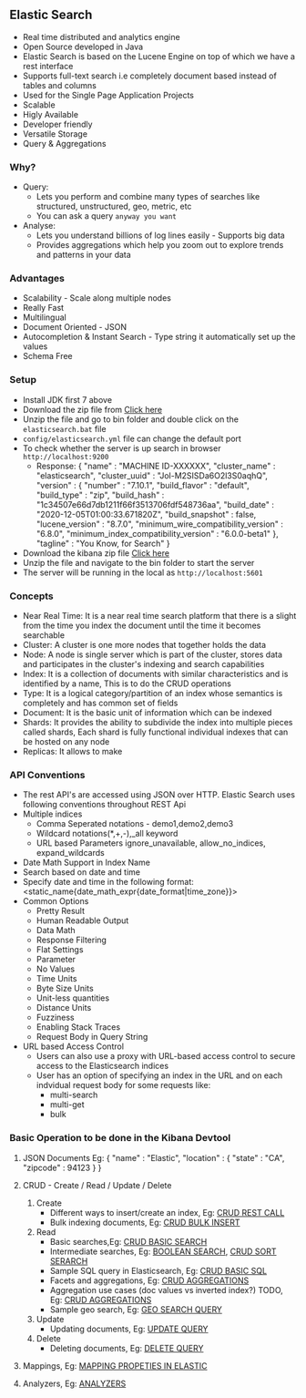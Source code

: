 ## Elastic Search ##
 
 - Real time distributed and analytics engine
 - Open Source developed in Java
 - Elastic Search is based on the Lucene Engine on top of which we have a rest interface
 - Supports full-text search i.e completely document based instead of tables and columns
 - Used for the Single Page Application Projects
 - Scalable
 - Higly Available
 - Developer friendly
 - Versatile Storage
 - Query & Aggregations

 ### Why? ###

 - Query:
   - Lets you perform and combine many types of searches like structured, unstructured, geo, metric, etc
   - You can ask a query `anyway you want`
 - Analyse:
   - Lets you understand billions of log lines easily - Supports big data
   - Provides aggregations which help you zoom out to explore trends and patterns in your data

 ### Advantages ###

- Scalability - Scale along multiple nodes
- Really Fast 
- Multilingual
- Document Oriented - JSON
- Autocompletion & Instant Search - Type string it automatically set up the values
- Schema Free

### Setup ###

- Install JDK first 7 above
- Download the zip file from [Click here](https://www.elastic.co/downloads/)
- Unzip the file and go to bin folder and double click on the `elasticsearch.bat` file
- `config/elasticsearch.yml` file can change the default port
- To check whether the server is up search in browser `http://localhost:9200`
   - Response: {
        "name" : "MACHINE ID-XXXXXX",
        "cluster_name" : "elasticsearch",
        "cluster_uuid" : "Jol-M2SISDa6O2l3S0aqhQ",
        "version" : {
            "number" : "7.10.1",
            "build_flavor" : "default",
            "build_type" : "zip",
            "build_hash" : "1c34507e66d7db1211f66f3513706fdf548736aa",
            "build_date" : "2020-12-05T01:00:33.671820Z",
            "build_snapshot" : false,
            "lucene_version" : "8.7.0",
            "minimum_wire_compatibility_version" : "6.8.0",
            "minimum_index_compatibility_version" : "6.0.0-beta1"
        },
        "tagline" : "You Know, for Search"
    }
- Download the kibana zip file [Click here](https://www.elastic.co/downloads/)
- Unzip the file and navigate to the bin folder to start the server
- The server will be running in the local as `http://localhost:5601`

### Concepts ###

- Near Real Time: It is a near real time search platform that there is a slight from the time you index the document until the time it becomes searchable
- Cluster: A cluster is one more nodes that together holds the data
- Node: A node is single server which is part of the cluster, stores data and participates in the cluster's indexing and search capabilities
- Index: It is a collection of documents with similar characteristics and is identified by a name, This is to do the CRUD operations
- Type: It is a logical category/partition of an index whose semantics is completely and has common set of fields
- Document: It is the basic unit of information which can be indexed
- Shards: It provides the ability to subdivide the index into multiple pieces called shards, Each shard is fully functional individual indexes that can be hosted 
   on any node
- Replicas: It allows to make 

### API Conventions ###

- The rest API's are accessed using JSON over HTTP. Elastic Search uses following conventions throughout REST Api
 - Multiple indices
   - Comma Seperated notations - demo1,demo2,demo3
   - Wildcard notations(*,+,-),_all keyword
   - URL based Parameters ignore_unavailable, allow_no_indices, expand_wildcards
 - Date Math Support in Index Name
  - Search based on date and time
  - Specify date and time in the following format: <static_name{date_math_expr{date_format|time_zone}}>
 - Common Options
   - Pretty Result
   - Human Readable Output
   - Data Math
   - Response Filtering
   - Flat Settings
   - Parameter
   - No Values
   - Time Units
   - Byte Size Units
   - Unit-less quantities
   - Distance Units
   - Fuzziness
   - Enabling Stack Traces
   - Request Body in Query String
 - URL based Access Control
   - Users can also use a proxy with URL-based access control to secure access to the Elasticsearch indices
   - User has an option of specifying an index in the URL and on each indvidual request body for some requests like:
     - multi-search
     - multi-get
     - bulk

### Basic Operation to be done in the Kibana Devtool ###

 1. JSON Documents
     Eg: 
        {
            "name" : "Elastic",
            "location" : {
                    "state" : "CA",
                    "zipcode" : 94123
            }
        }

 2. CRUD - Create / Read / Update / Delete
     1. Create
         - Different ways to insert/create an index, Eg: [CRUD REST CALL](https://github.com/brianblaze14/elastic-search-essential-training/blob/master/query/crud-insert-doc.es)
         - Bulk indexing documents, Eg: [CRUD BULK INSERT](https://github.com/brianblaze14/elastic-search-essential-training/blob/master/query/crud-bulk-insert-doc.es)
     2. Read
         - Basic searches,Eg: [CRUD BASIC SEARCH](https://github.com/brianblaze14/elastic-search-essential-training/blob/master/query/crud-search-ops-docs.es)
         - Intermediate searches, Eg: [BOOLEAN SEARCH](https://github.com/brianblaze14/elastic-search-essential-training/blob/master/query/crud-boolean-ops-doc.es),
         [CRUD SORT SERARCH](https://github.com/brianblaze14/elastic-search-essential-training/blob/master/query/crud-search-ops-sort.es)
         - Sample SQL query in Elasticsearch, Eg: [CRUD BASIC SQL](https://github.com/brianblaze14/elastic-search-essential-training/blob/master/query/crud-basic-sql.es)
         - Facets and aggregations, Eg: [CRUD AGGREGATIONS](https://github.com/brianblaze14/elastic-search-essential-training/blob/master/query/aggregations.es)
         - Aggregation use cases (doc values vs inverted index?) TODO, Eg: [CRUD AGGREGATIONS](https://github.com/brianblaze14/elastic-search-essential-training/blob/master/query/aggregations.es)
         - Sample geo search, Eg: [GEO SEARCH QUERY](https://github.com/brianblaze14/elastic-search-essential-training/blob/master/query/geo-location-search.es)
     3. Update
         - Updating documents, Eg: [UPDATE QUERY](https://github.com/brianblaze14/elastic-search-essential-training/blob/master/query/crud-updating-deleting.es)
     4. Delete
         - Deleting documents, Eg: [DELETE QUERY](https://github.com/brianblaze14/elastic-search-essential-training/blob/master/query/crud-updating-deleting.es)
 3. Mappings, Eg: [MAPPING PROPETIES IN ELASTIC](https://github.com/brianblaze14/elastic-search-essential-training/blob/master/query/mapping-field-query.es)
 4. Analyzers, Eg: [ANALYZERS](https://github.com/brianblaze14/elastic-search-essential-training/blob/master/query/analyser-token.es)

